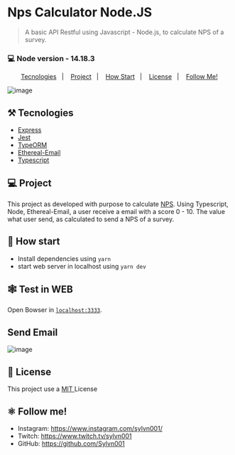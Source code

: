 # Nps Calculator Node.JS

> A basic API Restful using Javascript - Node.js, to calculate NPS of a survey.

### 💻 Node version - 14.18.3

<p align="center">
  <a href="#%EF%B8%8F-tecnologies">Tecnologies</a>&nbsp;&nbsp;&nbsp;|&nbsp;&nbsp;&nbsp;
  <a href="#-project">Project</a>&nbsp;&nbsp;&nbsp;|&nbsp;&nbsp;&nbsp;
  <a href="#-how-Start">How Start</a>&nbsp;&nbsp;&nbsp;|&nbsp;&nbsp;&nbsp;
  <a href="#-license">License</a>&nbsp;&nbsp;&nbsp;|&nbsp;&nbsp;&nbsp;
  <a href="#atom_symbol-follow-me">Follow Me!</a>
</p>

![image](https://user-images.githubusercontent.com/50564121/163297818-11a4d919-58a0-4b2b-b65e-110d3aa55f72.png)


## ⚒️ Tecnologies
- [Express](https://expressjs.com/pt-br/)
- [Jest](https://jestjs.io/)
- [TypeORM](https://typeorm.io/#/)
- [Ethereal-Email](https://ethereal.email/)
- [Typescript](https://www.typescriptlang.org/)

## 💻 Project
This project as developed with purpose to calculate [NPS](https://customergauge.com/blog/how-to-calculate-the-net-promoter-score). Using Typescript, Node, Ethereal-Email, a user receive a email with a score 0 - 10. The value what user send, as calculated to send a NPS of a survey.


## 🚀 How start
- Install dependencies using `yarn`
- start web server in localhost using `yarn dev`

## 🕸️ Test in WEB
Open Bowser in [`localhost:3333`](http://localhost:3333).

## Send Email
![image](https://user-images.githubusercontent.com/50564121/163296483-8af3bee7-597b-41c7-981d-330cb7155b6d.png)

## 📝 License
This project use a <a href="./license.md"> MIT </a> License
## :atom_symbol: Follow me!
- Instagram: https://www.instagram.com/sylvn001/
- Twitch: https://www.twitch.tv/sylvn001
- GitHub: https://github.com/Sylvn001
